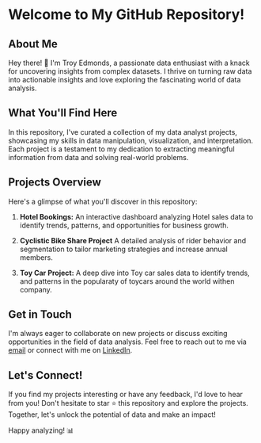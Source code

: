 # Welcome to My GitHub Repository!

## About Me
Hey there! 👋 I'm Troy Edmonds, a passionate data enthusiast with a knack for uncovering insights from complex datasets. I thrive on turning raw data into actionable insights and love exploring the fascinating world of data analysis.

## What You'll Find Here
In this repository, I've curated a collection of my data analyst projects, showcasing my skills in data manipulation, visualization, and interpretation. Each project is a testament to my dedication to extracting meaningful information from data and solving real-world problems.

## Projects Overview
Here's a glimpse of what you'll discover in this repository:

1. **Hotel Bookings:** An interactive dashboard analyzing Hotel sales data to identify trends, patterns, and opportunities for business growth.

2. **Cyclistic Bike Share Project** A detailed analysis of rider behavior and segmentation to tailor marketing strategies and increase annual members.

3. **Toy Car Project:** A deep dive into Toy car sales data to identify trends, and patterns in the popularaty of toycars around the world withen company.

## Get in Touch
I'm always eager to collaborate on new projects or discuss exciting opportunities in the field of data analysis. Feel free to reach out to me via [email](troydonte93@gmail.com) or connect with me on [LinkedIn](https://www.linkedin.com/in/troy-edmonds/).

## Let's Connect!
If you find my projects interesting or have any feedback, I'd love to hear from you! Don't hesitate to star ⭐️ this repository and explore the projects. Together, let's unlock the potential of data and make an impact!

Happy analyzing! 📊
